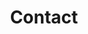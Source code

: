 ---
templateKey: contact-page
path: /en/contact
title: Contact
name: Franziska Harnisch
address: Atelier 2OG, Am Krögel 2, 10179 Berlin
website: www.franziskaharnisch.de
email: Email
instagram: 
    - text: instagram
      link: https://www.instagram.com/franziska.harnisch/
input: to join the newsletter enter your email here
button: submit
confirmation: Thank you for submitting our newsletter
errorMessage: Please add a valid email address
---